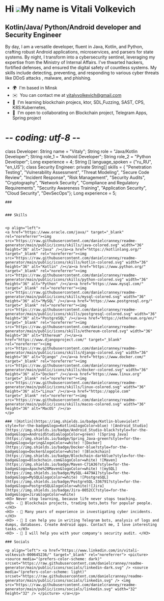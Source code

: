 Hi ![](https://user-images.githubusercontent.com/18350557/176309783-0785949b-9127-417c-8b55-ab5a4333674e.gif)My name is Vitali Volkevich
========================================================================================================================================

Kotlin/Java/ Python/Android developer and Security Engineer
-----------------------------------------------------------

By day, I am a versatile developer, fluent in Java, Kotlin, and Python, crafting robust Android applications, microservices, and parsers for state systems. By night, I transform into a cybersecurity sentinel, leveraging my expertise from the Ministry of Internal Affairs. I've thwarted hackers, fortified defenses, and ensured the digital safety of countless systems. My skills include detecting, preventing, and responding to various cyber threats like DDoS attacks , malware, and phishing.

* 🌍  I'm based in Minsk
* ✉️  You can contact me at [vitalyvolkevich@gmail.com](mailto:vitalyvolkevich@gmail.com)
* 🧠  I'm learning blockchain projecs, ktor, SDL,Fuzzing, SAST, CPS, K8S:Kubernetes,
* 🤝  I'm open to collaborating on Blockchain project, Telegram Apps, Spring project

# -*- coding: utf-8 -*-
class Developer:
        String name = "Vitaly";
        String role = "Java/Kotlin Developer";
        String role_1 = "Android Developer";
        String role_2 = "Python Developer";
        Long experience = 4;
        String [] language_spoken = {"ru_RU", "en_US"};
class Security Engineer: 
        private String[] skills = {
        "Penetration Testing",
        "Vulnerability Assessment",
        "Threat Modeling",
        "Secure Code Review",
        "Incident Response",
        "Risk Management",
        "Security Audits",
        "Cryptography",
        "Network Security",
        "Compliance and Regulatory Requirements",
        "Security Awareness Training",
        "Application Security",
        "Cloud Security",
        "DevSecOps"};
        Long experience = 5;
```
###


### Skills


<p align="left">
<a href="https://www.oracle.com/java/" target="_blank" rel="noreferrer"><img src="https://raw.githubusercontent.com/danielcranney/readme-generator/main/public/icons/skills/java-colored.svg" width="36" height="36" alt="Java" /></a><a href="https://kotlinlang.org/" target="_blank" rel="noreferrer"><img src="https://raw.githubusercontent.com/danielcranney/readme-generator/main/public/icons/skills/kotlin-colored.svg" width="36" height="36" alt="Kotlin" /></a><a href="https://www.python.org/" target="_blank" rel="noreferrer"><img src="https://raw.githubusercontent.com/danielcranney/readme-generator/main/public/icons/skills/python-colored.svg" width="36" height="36" alt="Python" /></a><a href="https://www.mysql.com/" target="_blank" rel="noreferrer"><img src="https://raw.githubusercontent.com/danielcranney/readme-generator/main/public/icons/skills/mysql-colored.svg" width="36" height="36" alt="MySQL" /></a><a href="https://www.postgresql.org/" target="_blank" rel="noreferrer"><img src="https://raw.githubusercontent.com/danielcranney/readme-generator/main/public/icons/skills/postgresql-colored.svg" width="36" height="36" alt="PostgreSQL" /></a><a href="https://ethereum.org/en/" target="_blank" rel="noreferrer"><img src="https://raw.githubusercontent.com/danielcranney/readme-generator/main/public/icons/skills/ethereum-colored.svg" width="36" height="36" alt="Ethereum" /></a><a href="https://www.djangoproject.com/" target="_blank" rel="noreferrer"><img src="https://raw.githubusercontent.com/danielcranney/readme-generator/main/public/icons/skills/django-colored.svg" width="36" height="36" alt="Django" /></a><a href="https://www.docker.com/" target="_blank" rel="noreferrer"><img src="https://raw.githubusercontent.com/danielcranney/readme-generator/main/public/icons/skills/docker-colored.svg" width="36" height="36" alt="Docker" /></a><a href="https://www.linux.org" target="_blank" rel="noreferrer"><img src="https://raw.githubusercontent.com/danielcranney/readme-generator/main/public/icons/skills/linux-colored.svg" width="36" height="36" alt="Linux" /></a><a href="https://apple.com" target="_blank" rel="noreferrer"><img src="https://raw.githubusercontent.com/danielcranney/readme-generator/main/public/icons/skills/macos-colored.svg" width="36" height="36" alt="MacOS" /></a>
</p>

### ![Kotlin](https://img.shields.io/badge/Kotlin-blueviolet?style=for-the-badge&logo=Kotlin&logoColor=blue) ![Android_Studio](https://img.shields.io/badge/Android_Studio-black?style=for-the-badge&logo=AndroidStudio&logoColor=green) ![Spring Java](https://img.shields.io/badge/Spring_Java-green?style=for-the-badge&logo=Spring&logoColor=white) ![Docker](https://img.shields.io/badge/Docker-blue?style=for-the-badge&logo=Docker&logoColor=white) ![Blockchain](https://img.shields.io/badge/Blockchain-darkblue?style=for-the-badge&logo=Blockchain.com&logoColor=white) ![Maven](https://img.shields.io/badge/Maven-C71A36?style=for-the-badge&logo=Apache%20Maven&logoColor=white) ![mySQL](https://img.shields.io/badge/MySQL-4479A1?style=for-the-badge&logo=MySQL&logoColor=white) ![PostgreSQL](https://img.shields.io/badge/PostgreSQL-336791?style=for-the-badge&logo=PostgreSQL&logoColor=white)![Jira](https://img.shields.io/badge/Jira-0052CC?style=for-the-badge&logo=Jira&logoColor=white)
<H3> Never stop learning, because life never stops teaching.
<H3> - 🔭 Blockchain projects, trading bots,bots for popular people.</H3>
<H3> - 🪪 Many years of experience in investigating cyber incidents.</H3>
<H3> - 🤔 I can help you in writing Telegram bots, analysis of logs and dumps, databases. Create Android apps. Contact me, I love interesting tasks.</H3>
<H3> - 🔐 I will help you with your company's security audit. </H3>

### Socials

<p align="left"> <a href="https://www.linkedin.com/in/vitali-volkevich-000645236/" target="_blank" rel="noreferrer"> <picture> <source media="(prefers-color-scheme: dark)" srcset="https://raw.githubusercontent.com/danielcranney/readme-generator/main/public/icons/socials/linkedin-dark.svg" /> <source media="(prefers-color-scheme: light)" srcset="https://raw.githubusercontent.com/danielcranney/readme-generator/main/public/icons/socials/linkedin.svg" /> <img src="https://raw.githubusercontent.com/danielcranney/readme-generator/main/public/icons/socials/linkedin.svg" width="32" height="32" /> </picture> </a></p>
